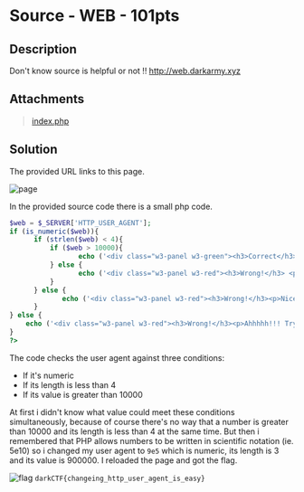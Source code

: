# Source - WEB - 101pts
## Description
Don't know source is helpful or not !!
http://web.darkarmy.xyz

## Attachments
 > [index.php](https://github.com/SamIsland/DarkCTF2020/blob/master/source/index.php)

## Solution
The provided URL links to this page.

![page](https://github.com/SamIsland/DarkCTF2020/blob/master/source/page.PNG)

In the provided source code there is a small php code.

```php
$web = $_SERVER['HTTP_USER_AGENT'];
if (is_numeric($web)){
      if (strlen($web) < 4){
          if ($web > 10000){
                 echo ('<div class="w3-panel w3-green"><h3>Correct</h3><p>darkCTF{}</p></div>');
          } else {
                 echo ('<div class="w3-panel w3-red"><h3>Wrong!</h3> <p>Ohhhhh!!! Very Close  </p></div>');
          }
      } else {
             echo ('<div class="w3-panel w3-red"><h3>Wrong!</h3><p>Nice!!! Near But Far</p></div>');
      }
} else {
    echo ('<div class="w3-panel w3-red"><h3>Wrong!</h3><p>Ahhhhh!!! Try Not Easy</p></div>');
}
?>
```

The code checks the user agent against three conditions:
* If it's numeric
* If its length is less than 4
* If its value is greater than 10000

At first i didn't know what value could meet these conditions simultaneously, because of course there's no way
that a number is greater than 10000 and its length is less than 4 at the same time.
But then i remembered that PHP allows numbers to be written in scientific notation (ie. 5e10) so i changed my user agent to `9e5`
which is numeric, its length is 3 and its value is 900000.
I reloaded the page and got the flag.

![flag](https://github.com/SamIsland/DarkCTF2020/blob/master/source/flag.PNG)
`darkCTF{changeing_http_user_agent_is_easy}`
